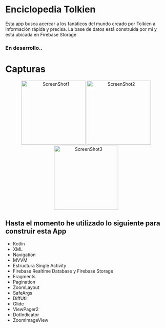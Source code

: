 # Enciclopedia Tolkien

Esta app busca acercar a los fanáticos del mundo creado por Tolkien a información rápida y precisa.
La base de datos está construida por mí y está ubicada en Firebase Storage


### En desarrollo..


# Capturas

<p align="center">
  <img src="https://firebasestorage.googleapis.com/v0/b/lotrwiki-2dd76.appspot.com/o/screen_shot%2Fscreen_shot_1.jpg?alt=media&token=8773141d-27d2-4ac9-9f2d-419fa5ebe99c" alt="ScreenShot1" width="200"/>
  
  <img src="https://firebasestorage.googleapis.com/v0/b/lotrwiki-2dd76.appspot.com/o/screen_shot%2Fscreen_shot_2.jpg?alt=media&token=62817645-68ad-4eb8-837f-e8a46e64957f" alt="ScreenShot2" width="200"/>
  
  <img src="https://firebasestorage.googleapis.com/v0/b/lotrwiki-2dd76.appspot.com/o/screen_shot%2Fscreen_shot_3.jpg?alt=media&token=44cac4d5-00b9-4a51-beb2-fdbb37c294d1" alt="ScreenShot3" width="200"/>
</p>


## Hasta el momento he utilizado lo siguiente para construir esta App
<ul>
  <li>Kotlin</li>
  <li>XML</li>
  <li>Navigation</li>
  <li>MVVM</li>
  <li>Estructura Single Activity</li>
  <li>Firebase Realtime Database y Firebase Storage</li>
  <li>Fragments</li>
  <li>Pagination</li>
  <li>ZoomLayout</li>
  <li>SafeArgs</li> 
  <li>DiffUtil</li>
  <li>Glide</li>
  <li>ViewPager2</li>
  <li>DotIndicator</li>
  <li>ZoomImageView</li>
</ul>



